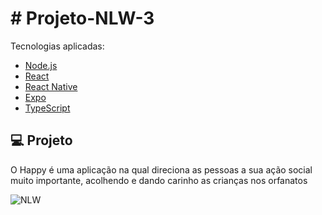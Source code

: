 # # Projeto-NLW-3

Tecnologias aplicadas:

- [Node.js](https://nodejs.org/en/)
- [React](https://reactjs.org)
- [React Native](https://facebook.github.io/react-native/)
- [Expo](https://expo.io/)
- [TypeScript](https://www.typescriptlang.org/)

## 💻 Projeto

O Happy é uma aplicação na qual direciona as pessoas a sua ação social muito importante, acolhendo e dando carinho as crianças nos orfanatos

![NLW](https://user-images.githubusercontent.com/69124206/100527355-93496d00-31b0-11eb-8178-6d6681844c91.jpg)
